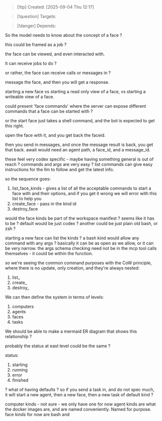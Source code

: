 
>[!tip] Created: [2025-09-04 Thu 12:17]

>[!question] Targets: 

>[!danger] Depends: 

So the model needs to know about the concept of a face ?

this could be framed as a job ?

the face can be viewed, and even interacted with.

It can receive jobs to do ?

or rather, the face can receive calls or messages in ?

message the face, and then you will get a response.

starting a new face vs starting a read only view of a face, vs starting a writeable view of a face.

could present 'face commands' where the server can expose different commands that a face can be started with ?

or the start face just takes a shell command, and the bot is expected to get this right.

open the face with it, and you get back the faceid.

then you send in messages, and once the message result is back, you get that back.
await would need an agent path, a face_id, and a message_id.

these feel very codex specific - maybe having something general is out of reach ?
commands and args are very easy ?
list commands can give easy instructions for the llm to follow and get the latest info.


so the sequence goes:
1. list_face_kinds - gives a list of all the acceptable commands to start a face with and their options, and if you get it wrong we will error with this list to help you
2. create_face - pass in the kind id
3. destroy_face

would the face kinds be part of the workspace manifest ? seems like it has to be ?
default would be just codex ?
another could be just plain old bash, or zsh ?

starting a new face can list the kinds ?
a bash kind would allow any command with any args ?
basically it can be as open as we allow, or it can be very narrow.
the args schema checking need not be in the mcp tool calls themselves - it could be within the function.

so we're seeing the common command purposes with the CoW principle, where there is no update, only creation, and they're always nested:
1. list_
2. create_
3. destroy_

We can then define the system in terms of levels:
1. computers
2. agents
3. faces
4. tasks

We should be able to make a mermaid ER diagram that shows this relationship ?

probably the status at east level could be the same ?

status:
1. starting
2. running
3. error
4. finished

? what of having defaults ? so if you send a task in, and do not spec much, it will start a new agent, then a new face, then a new task of default kind ?

computer kinds - not sure - we only have one for now
agent kinds are what the docker images are, and are named conveniently.  Named for purpose.
face kinds for now are bash and 
